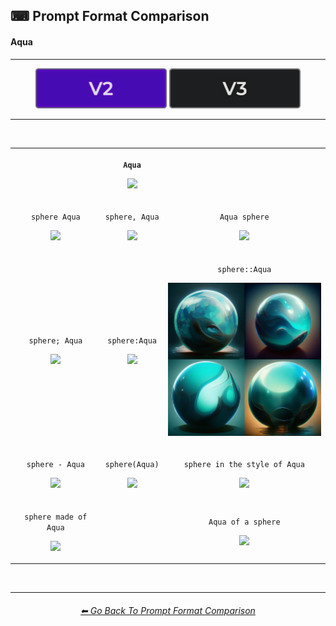 <h2>⌨ Prompt Format Comparison</h2>
<h4>Aqua</h4>

<hr>

<div align="center">

[<img src="/Images/Repo_Parts/Buttons/Version_Buttons/button_version_V2_active.webp?raw=true" alt="MidJourney V2" height="64" />]()
[<img src="/Images/Repo_Parts/Buttons/Version_Buttons/button_version_V3_inactive.webp?raw=true" alt="MidJourney V3" height="64" />](/Pages/MJ_V3/Comparison_Pages/Prompt_Writing/Prompt_Format_Comparison_Subpages/Aqua.md)

</div>

<hr>
<br>

<div align="center">

<table>
    <tr align=center valign=middle>
        <th>
            <br>
        </th>
        <th>
            <p><code>Aqua</code></p><p><img src="https://github.com/firmianay/MidJourney-Styles-and-Keywords-Reference-zh/blob/main/Images/MJ_V2/Comparison_Page_Images/Prompt_Format_Comparison/Aqua.webp?raw=true" width="256" /></p>
        </th>
        <th>
            <br>
        </th>
    </tr>
    <tr align=center valign=middle>
        <td>
            <p><code>sphere Aqua</code></p><p><img src="https://github.com/firmianay/MidJourney-Styles-and-Keywords-Reference-zh/blob/main/Images/MJ_V2/Comparison_Page_Images/Prompt_Format_Comparison/sphere_Aqua.webp?raw=true" width="256" /></p>
        </td>
        <td>
            <p><code>sphere, Aqua</code></p><p><img src="https://github.com/firmianay/MidJourney-Styles-and-Keywords-Reference-zh/blob/main/Images/MJ_V2/Comparison_Page_Images/Prompt_Format_Comparison/sphere-Aqua.webp?raw=true" width="256" /></p>
        </td>
        <td>
            <p><code>Aqua sphere</code></p><p><img src="https://github.com/firmianay/MidJourney-Styles-and-Keywords-Reference-zh/blob/main/Images/MJ_V2/Comparison_Page_Images/Prompt_Format_Comparison/Aqua_sphere.webp?raw=true" width="256" /></p>
        </td>
    </tr>
    <tr align=center valign=middle>
        <td>
            <p><code>sphere; Aqua</code></p><p><img src="https://github.com/firmianay/MidJourney-Styles-and-Keywords-Reference-zh/blob/main/Images/MJ_V2/Comparison_Page_Images/Prompt_Format_Comparison/sphere-semicolon-Aqua.webp?raw=true" width="256" /></p>
        </td>
        <td>
            <p><code>sphere:Aqua</code></p><p><img src="https://github.com/firmianay/MidJourney-Styles-and-Keywords-Reference-zh/blob/main/Images/MJ_V2/Comparison_Page_Images/Prompt_Format_Comparison/sphere-colon-Aqua.webp?raw=true" width="256" /></p>
        </td>
        <td>
            <p><code>sphere::Aqua</code></p><p><img src="/Images/MJ_V2/Comparison_Page_Images/Prompt_Format_Comparison/sphere-double_colon-Aqua.webp?raw=true" width="256" /></p>
        </td>
    </tr>
    <tr align=center valign=middle>
        <td>
            <p><code>sphere - Aqua</code></p><p><img src="https://github.com/firmianay/MidJourney-Styles-and-Keywords-Reference-zh/blob/main/Images/MJ_V2/Comparison_Page_Images/Prompt_Format_Comparison/sphere_-_Aqua.webp?raw=true" width="256" /></p>
        </td>
        <td>
            <p><code>sphere(Aqua)</code></p><p><img src="https://github.com/firmianay/MidJourney-Styles-and-Keywords-Reference-zh/blob/main/Images/MJ_V2/Comparison_Page_Images/Prompt_Format_Comparison/sphere(Aqua).webp?raw=true" width="256" /></p>
        </td>
        <td>
            <p><code>sphere in the style of Aqua</code></p><p><img src="https://github.com/firmianay/MidJourney-Styles-and-Keywords-Reference-zh/blob/main/Images/MJ_V2/Comparison_Page_Images/Prompt_Format_Comparison/sphere_in_the_style_of_Aqua.webp?raw=true" width="256" /></p>
        </td>
    </tr>
    <tr align=center valign=middle>
        <td>
            <p><code>sphere made of Aqua</code></p><p><img src="https://github.com/firmianay/MidJourney-Styles-and-Keywords-Reference-zh/blob/main/Images/MJ_V2/Comparison_Page_Images/Prompt_Format_Comparison/sphere_made_of_Aqua.webp?raw=true" width="256" /></p>
        </td>
        <td>
            <br>
        </td>
        <td>
            <p><code>Aqua of a sphere</code></p><p><img src="https://github.com/firmianay/MidJourney-Styles-and-Keywords-Reference-zh/blob/main/Images/MJ_V2/Comparison_Page_Images/Prompt_Format_Comparison/Aqua_of_a_sphere.webp?raw=true" width="256" /></p>
        </td>
</table>

</div>

<br>


<hr>
<div align="center">
<h6><a href="/Pages/MJ_V2/Comparison_Pages/Prompt_Writing/Prompt_Format_Comparison.md">⬅ Go Back To Prompt Format Comparison</a></h6>
</div>